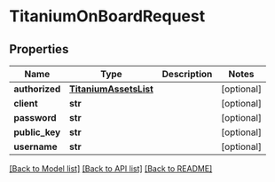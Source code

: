 # TitaniumOnBoardRequest


## Properties
Name | Type | Description | Notes
------------ | ------------- | ------------- | -------------
**authorized** | [**TitaniumAssetsList**](TitaniumAssetsList.md) |  | [optional] 
**client** | **str** |  | [optional] 
**password** | **str** |  | [optional] 
**public_key** | **str** |  | [optional] 
**username** | **str** |  | [optional] 

[[Back to Model list]](../README.md#documentation-for-models) [[Back to API list]](../README.md#documentation-for-api-endpoints) [[Back to README]](../README.md)


